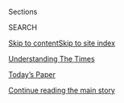 <div id="app">

<div>

<div class="NYTAppHideMasthead css-zz1s19 e1suatyy0">

<div class="section css-ui9rw0 e1suatyy2">

<div class="css-11hrj97 er09x8g0">

<div class="css-6n7j50">

</div>

<span class="css-1dv1kvn">Sections</span>

<div class="css-10488qs">

<span class="css-1dv1kvn">SEARCH</span>

</div>

[Skip to content](#site-content)[Skip to site index](#site-index)

</div>

<div id="masthead-section-label" class="css-1fnb9ct eaxe0e00">

[Understanding The
Times](https://www.nytimes3xbfgragh.onion/series/understanding-the-times)

</div>

<div class="css-10698na e1huz5gh0">

</div>

</div>

<div id="masthead-bar-one" class="section hasLinks css-15hmgas e1csuq9d3">

<div class="css-uqyvli e1csuq9d0">

</div>

<div class="css-1uqjmks e1csuq9d1">

</div>

<div class="css-9e9ivx">

[](https://myaccount.nytimes3xbfgragh.onion/auth/login?response_type=cookie&client_id=vi)

</div>

<div class="css-1bvtpon e1csuq9d2">

[Today’s Paper](https://www.nytimes3xbfgragh.onion/section/todayspaper)

</div>

</div>

</div>

</div>

<div data-aria-hidden="false">

<div id="site-content" data-role="main">

<div class="css-1ffjgkm">

</div>

<div id="top-wrapper" class="css-15p45cc eaca97t0" type="top">

<div id="top-slug" class="css-19x0jxb eaca97t1" hidden="">

Advertisement

</div>

[Continue reading the main
story](#after-top)

<div class="ad top-wrapper" style="text-align:center;height:100%;display:block;min-height:90px">

<div id="top" class="place-ad" data-position="top" data-size-key="top">

</div>

</div>

<div id="after-top">

</div>

</div>

<div id="collection-understanding-the-times" class="section css-15h4p1b e9abtgs0">

<div class="css-1j21atc e1svk9qx1">

<div class="css-fmiefx e1svk9qx2">

<div class="css-1hk7r2m eu54l5x0">

<div id="sponsor-wrapper" class="css-7a1pgi eaca97t0" type="sponsor" hidden="">

<div id="sponsor-slug" class="css-1l4mleb eaca97t1" hidden="">

Supported by

</div>

[Continue reading the main
story](#after-sponsor)

<div id="sponsor" class="ad sponsor-wrapper" style="text-align:left;height:100%;display:block">

</div>

<div id="after-sponsor">

</div>

</div>

</div>

### <span class="css-hue6tr ezz4tcd1">[Reader Center](/section/reader-center)</span>

</div>

<div class="css-nfcc9b e1svk9qx3">

<div class="css-zpl4ow e1svk9qx7">

![avatar](https://static01.graylady3jvrrxbe.onion/images/2019/01/14/reader-center/explainers-bestsellers/explainers-bestsellers-thumbLarge.jpg)

</div>

<div class="css-vl9dhg e1svk9qx5">

<div class="css-1nrhkj6 e1svk9qx6">

# Understanding The Times

<div class="follow-button-placeholder" data-collection-id="">

</div>

</div>

## <span>In an effort to shed more light on how we work, The Times is running a series of short posts explaining some of our journalistic practices.</span>

</div>

</div>

## <span>In an effort to shed more light on how we work, The Times is running a series of short posts explaining some of our journalistic practices.</span>

</div>

<div class="css-1rclpnj ekkqrpp0">

<div id="collection-highlights-container" class="section css-18l1u7x e46isfb1">

<div class="template-1 css-gfgt40 ekkqrpp1">

## Highlights

1.  ![<span class="css-kvjpws e1oaj3zl2"><span class="css-1dv1kvn">Credit</span>Jake
    Terrell</span>](https://static01.graylady3jvrrxbe.onion/images/2020/06/12/insider/11-insider-science/11-insider-science-jumbo.jpg)
    
    <div class="css-gjijuv">
    
    ### Times Insider
    
    ## [How Times Reporters Handle Scientific Studies](/2020/06/09/insider/reporters-scientific-studies.html)
    
    When is research considered reliable? The answer isn’t always fully
    known. Here’s the approach our journalists take in evaluating
    studies and their
    results.
    
    <span class="css-me3p27"></span><span class="css-1dydysp e4e4i5l3"></span><span class="css-9voj2j">By
    <span class="css-1baulvz last-byline" itemprop="name">Emily
    Palmer</span></span>
    
    </div>

2.  ![<span class="css-1nk1g0h e1oaj3zl2"><span class="css-1dv1kvn">Credit</span>
    Erin Schaff
    </span>](https://static01.graylady3jvrrxbe.onion/images/2020/06/06/pageoneplus/07a2_coveringprotests/07a2_coveringprotests-videoLarge.jpg)
    
    <div class="css-10wtrbd">
    
    ### Times Insider
    
    ## [‘You Have to Be Willing to Get a Bit Uncomfortable’: How a Reporter Covers a Protest](/2020/06/06/reader-center/covering-protests.html)
    
    A lot of thought goes into how best to capture the scene and the
    individual stories behind it, but in the end, anything can
    happen.
    
    <span class="css-me3p27"></span><span class="css-1dydysp e4e4i5l3"></span><span class="css-9voj2j">By
    <span class="css-1baulvz last-byline" itemprop="name">Derek M.
    Norman</span></span>
    
    </div>

3.  ![<span class="css-1nk1g0h e1oaj3zl2"><span class="css-1dv1kvn">Credit</span>Dwight
    Burdette, via Wikimedia Commons; illustration by The New York
    Times</span>](https://static01.graylady3jvrrxbe.onion/images/2020/01/14/insider/14insider/fpo-endorsement-donotpub-videoLarge.jpg)
    
    <div class="css-10wtrbd">
    
    ### Understanding The Times
    
    ## [How and Why Our Editorial Board Endorses Political Candidates](/2020/01/13/reader-center/political-endorsements.html)
    
    Our deputy editorial page editor explains the endorsement process
    and introduces an experiment to make it more
    open.
    
    <span class="css-me3p27"></span><span class="css-1dydysp e4e4i5l3"></span><span class="css-9voj2j">By
    <span class="css-1baulvz last-byline" itemprop="name">Lara
    Takenaga</span></span>
    
    </div>

4.  ![<span class="css-1nk1g0h e1oaj3zl2"><span class="css-1dv1kvn">Credit</span>Tyler
    Comrie</span>](https://static01.graylady3jvrrxbe.onion/images/2020/01/13/insider/13-utt-editorialboard-promo/13-utt-editorialboard-promo-videoLarge.jpg)
    
    <div class="css-10wtrbd">
    
    ### Understanding The Times
    
    ## [What Is an Editorial Board?](/2020/01/13/reader-center/editorial-board-explainer.html)
    
    At The New York Times, it’s an institutional voice, but not the
    voice of the institution as a
    whole.
    
    <span class="css-me3p27"></span><span class="css-1dydysp e4e4i5l3"></span><span class="css-9voj2j">By
    <span class="css-1baulvz last-byline" itemprop="name">James
    Bennet</span></span>
    
    </div>

</div>

</div>

<div id="mid1-wrapper" class="css-1mn4oms eaca97t0" type="rank">

<div id="mid1-slug" class="css-1tag3rd eaca97t1">

Advertisement

</div>

[Continue reading the main
story](#after-mid1)

<div id="mid1" class="ad mid1-wrapper" style="text-align:center;height:100%;display:block">

</div>

<div id="after-mid1">

</div>

</div>

</div>

<div class="css-185go5a e1o5byef0">

<div class="css-15cbhtu">

  - [Latest](#stream-panel)
  - <span class="css-6n7j50">Search</span>
    <div class="control">
    <div class="label-container css-1dv1kvn">
    Search
    </div>
    <div class="css-wm4t3d">
    **<span id="clear-search-input" class="css-1dv1kvn">Clear this text
    input</span>
    </div>
    </div>
    <span class="css-1iovbfw"></span>

<div id="stream-panel" class="section css-8msx5b e1jz0cab1">

<div class="css-13mho3u">

1.  
    
    <div class="css-1cp3ece">
    
    <div class="css-1l4spti">
    
    [](/2020/03/05/reader-center/poetry-national-news.html)
    
    <div class="css-79elbk">
    
    ![](https://static01.graylady3jvrrxbe.onion/images/2020/03/03/insider/xx-insider-poetry/xx-insider-poetry-thumbWide.jpg?quality=75&auto=webp&disable=upscale)
    
    </div>
    
    ### <span class="css-m70j1g">Times Insider</span>
    
    ## How Poetry Shakes Up the National Desk’s Morning Meetings
    
    A good poem can jolt our minds into thinking about the country’s
    most important stories in unexpected ways, our National editor
    writes.
    
    <div class="css-1nqbnmb ea5icrr0">
    
    By <span class="css-1n7hynb">Marc
    Lacey</span>
    
    </div>
    
    </div>
    
    <div class="css-1lc2l26 e1xfvim33">
    
    </div>
    
    </div>

2.  
    
    <div class="css-1cp3ece">
    
    <div class="css-1l4spti">
    
    [](/2020/03/02/reader-center/political-impartiality.html)
    
    <div class="css-79elbk">
    
    ![](https://static01.graylady3jvrrxbe.onion/images/2020/03/08/reader-center/00utt-personal-impartiality-PROMO/00utt-personal-impartiality-PROMO-thumbWide.jpg?quality=75&auto=webp&disable=upscale)
    
    </div>
    
    ### <span class="css-m70j1g">Understanding The Times</span>
    
    ## No Politics Till the 7th Date? How Journalists Try to Stay Impartial
    
    Times reporters and editors take careful measures in their personal
    lives to remain objective in their work.
    
    <div class="css-1nqbnmb ea5icrr0">
    
    By <span class="css-1n7hynb">Caryn A. Wilson <span>and</span> Lara
    Takenaga</span>
    
    </div>
    
    </div>
    
    <div class="css-1lc2l26 e1xfvim33">
    
    </div>
    
    </div>

3.  
    
    <div class="css-1cp3ece">
    
    <div class="css-1l4spti">
    
    [](/2019/12/23/reader-center/front-page-headlines.html)
    
    <div class="css-79elbk">
    
    ![](https://static01.graylady3jvrrxbe.onion/images/2019/08/16/insider/xx-utt-frontpage-promo/xx-utt-frontpage-promo-thumbWide-v2.jpg?quality=75&auto=webp&disable=upscale)
    
    </div>
    
    ### <span class="css-m70j1g">Understanding The Times</span>
    
    ## Making the Front Page: How All the News Fits in Print
    
    Today’s A1 is the result of a far more democratic and organic
    process than the one in place when I arrived at The Times in 1978.
    
    <div class="css-1nqbnmb ea5icrr0">
    
    By <span class="css-1n7hynb">Suzanne
    Daley</span>
    
    </div>
    
    </div>
    
    <div class="css-1lc2l26 e1xfvim33">
    
    </div>
    
    </div>

4.  
    
    <div class="css-1cp3ece">
    
    <div class="css-1l4spti">
    
    [](/2019/09/02/reader-center/foia-freedom-of-information-public-records.html)
    
    <div class="css-79elbk">
    
    ![](https://static01.graylady3jvrrxbe.onion/images/2019/09/05/insider/xx-utt-foia/xx-utt-foia-thumbWide.jpg?quality=75&auto=webp&disable=upscale)
    
    </div>
    
    ### <span class="css-m70j1g">Understanding The Times</span>
    
    ## How The Times Uses FOIA to Obtain Information the Public Has a Right to Know
    
    Our lawyer provides an update on why we’re still filing so many
    Freedom of Information Act lawsuits.
    
    <div class="css-1nqbnmb ea5icrr0">
    
    By <span class="css-1n7hynb">David
    McCraw</span>
    
    </div>
    
    </div>
    
    <div class="css-1lc2l26 e1xfvim33">
    
    </div>
    
    </div>

5.  
    
    <div class="css-1cp3ece">
    
    <div class="css-1l4spti">
    
    [](/2019/07/30/reader-center/fact-checking-politics-presidential-election.html)
    
    <div class="css-79elbk">
    
    ![](https://static01.graylady3jvrrxbe.onion/images/2019/07/31/insider/31utt-factcheck-promo/27utt-factcheck-promo-thumbWide.jpg?quality=75&auto=webp&disable=upscale)
    
    </div>
    
    ### <span class="css-m70j1g">Understanding The Times</span>
    
    ## How We Fact-Check in an Age of Misinformation
    
    On the eve of another round of presidential debates, it’s not just
    the candidates and the incumbent that The Times is scrutinizing.
    
    <div class="css-1nqbnmb ea5icrr0">
    
    By <span class="css-1n7hynb">Richard W.
    Stevenson</span>
    
    </div>
    
    </div>
    
    <div class="css-1lc2l26 e1xfvim33">
    
    </div>
    
    </div>

6.  
    
    <div class="css-1cp3ece">
    
    <div class="css-1l4spti">
    
    [](/2019/03/20/reader-center/investigations-explainer.html)
    
    <div class="css-79elbk">
    
    ![](https://static01.graylady3jvrrxbe.onion/images/2019/03/20/reader-center/xx-utt-investigations/xx-utt-investigations-thumbWide.jpg?quality=75&auto=webp&disable=upscale)
    
    </div>
    
    ### <span class="css-m70j1g">Understanding The Times</span>
    
    ## How The Times Decides What to Investigate
    
    Rebecca Corbett and Dean Murphy, who lead our investigations team,
    answer questions about how they decide which projects to pursue,
    where they get tips and whether their jobs are as thrilling as the
    movies make them out to be.
    
    <div class="css-1nqbnmb ea5icrr0">
    
    By <span class="css-1n7hynb">Katie Van
    Syckle</span>
    
    </div>
    
    </div>
    
    <div class="css-1lc2l26 e1xfvim33">
    
    </div>
    
    </div>

7.  
    
    <div class="css-1cp3ece">
    
    <div class="css-1l4spti">
    
    [](/2018/12/18/reader-center/crossword-puzzle-explainer.html)
    
    <div class="css-79elbk">
    
    ![](https://static01.graylady3jvrrxbe.onion/images/2018/12/30/reader-center/xx-utt-crosswords/xx-utt-crosswords-thumbWide.jpg?quality=75&auto=webp&disable=upscale)
    
    </div>
    
    ### <span class="css-m70j1g">Understanding The Times</span>
    
    ## How to Make a Times Crossword Puzzle
    
    The New York Times crossword editors reveal their process for
    evaluating and editing a puzzle submission.
    
    <div class="css-1nqbnmb ea5icrr0">
    
    By <span class="css-1n7hynb">Will Shortz <span>and</span> Joel
    Fagliano</span>
    
    </div>
    
    </div>
    
    <div class="css-1lc2l26 e1xfvim33">
    
    </div>
    
    </div>

8.  
    
    <div class="css-1cp3ece">
    
    <div class="css-1l4spti">
    
    [](/2018/12/17/reader-center/why-we-cover-high-fashion.html)
    
    <div class="css-79elbk">
    
    ![](https://static01.graylady3jvrrxbe.onion/images/2018/12/14/reader-center/xxutt-fashion/xxutt-fashion-thumbWide.jpg?quality=75&auto=webp&disable=upscale)
    
    </div>
    
    ### <span class="css-m70j1g">Understanding The Times</span>
    
    ## Why We Cover High Fashion
    
    The Times’s fashion director and chief fashion critic reflects on
    what makes haute couture relevant.
    
    <div class="css-1nqbnmb ea5icrr0">
    
    By <span class="css-1n7hynb">Vanessa
    Friedman</span>
    
    </div>
    
    </div>
    
    <div class="css-1lc2l26 e1xfvim33">
    
    </div>
    
    </div>

9.  
    
    <div class="css-1cp3ece">
    
    <div class="css-1l4spti">
    
    [](/2018/12/11/reader-center/arts-criticism-explainer.html)
    
    <div class="css-79elbk">
    
    ![](https://static01.graylady3jvrrxbe.onion/images/2018/12/13/reader-center/xx-utt-criticism/xx-utt-criticism-thumbWide.jpg?quality=75&auto=webp&disable=upscale)
    
    </div>
    
    ### <span class="css-m70j1g">understanding the times</span>
    
    ## A Times Arts Critic Reviews His Own Role
    
    How we call the hits — and limit our misses — on the culture beat.
    
    <div class="css-1nqbnmb ea5icrr0">
    
    By <span class="css-1n7hynb">A.O.
    Scott</span>
    
    </div>
    
    </div>
    
    <div class="css-1lc2l26 e1xfvim33">
    
    </div>
    
    </div>

10. 
    
    <div class="css-1cp3ece">
    
    <div class="css-1l4spti">
    
    [](/2018/11/30/reader-center/libel-law-explainer.html)
    
    <div class="css-79elbk">
    
    ![](https://static01.graylady3jvrrxbe.onion/images/2018/12/05/reader-center/00-utt-libel/00-utt-libel-thumbWide.jpg?quality=75&auto=webp&disable=upscale)
    
    </div>
    
    ### <span class="css-m70j1g">Understanding The Times</span>
    
    ## How a Times Court Decision Revolutionized Libel Law
    
    In Times v. Sullivan, the Supreme Court ruled that public officials
    had to show not just that a story was inaccurate and hurt their
    reputation, but also that the publisher acted with “actual malice” —
    with reckless disregard for the truth.
    
    <div class="css-1nqbnmb ea5icrr0">
    
    By <span class="css-1n7hynb">David McCraw</span>
    
    </div>
    
    </div>
    
    <div class="css-1lc2l26 e1xfvim33">
    
    </div>
    
    </div>

<div class="css-13mho3u">

<div class="css-1t62hi8">

<div class="css-1stvaey">

Show
More

<div>

<div style="border:0;clip:rect(0 0 0 0);height:1px;margin:-1px;overflow:hidden;white-space:nowrap;padding:0;width:1px;position:absolute" data-role="log" data-aria-live="assertive">

</div>

<div style="border:0;clip:rect(0 0 0 0);height:1px;margin:-1px;overflow:hidden;white-space:nowrap;padding:0;width:1px;position:absolute" data-role="log" data-aria-live="assertive">

</div>

<div style="border:0;clip:rect(0 0 0 0);height:1px;margin:-1px;overflow:hidden;white-space:nowrap;padding:0;width:1px;position:absolute" data-role="log" data-aria-live="polite">

</div>

<div style="border:0;clip:rect(0 0 0 0);height:1px;margin:-1px;overflow:hidden;white-space:nowrap;padding:0;width:1px;position:absolute" data-role="log" data-aria-live="polite">

</div>

</div>

</div>

</div>

</div>

</div>

<div class="css-g6hk37 supplemental">

<div id="mid2-wrapper" class="css-10wkyv7 eaca97t0" type="lede">

<div id="mid2-slug" class="css-1tag3rd eaca97t1">

Advertisement

</div>

[Continue reading the main
story](#after-mid2)

<div id="mid2" class="ad mid2-wrapper" style="text-align:center;height:100%;display:block;min-height:250px">

</div>

<div id="after-mid2">

</div>

</div>

<div id="mktg-wrapper" class="css-oxle51 eaca97t0" type="mktg">

<div id="mktg-slug" class="css-1tag3rd eaca97t1">

Advertisement

</div>

[Continue reading the main
story](#after-mktg)

<div id="mktg" class="ad mktg-wrapper" style="text-align:center;height:100%;display:block">

</div>

<div id="after-mktg">

</div>

</div>

</div>

</div>

</div>

</div>

</div>

</div>

## Site Index

<div>

</div>

## Site Information Navigation

  - [© <span>2020</span> <span>The New York Times
    Company</span>](https://help.nytimes3xbfgragh.onion/hc/en-us/articles/115014792127-Copyright-notice)

<!-- end list -->

  - [NYTCo](https://www.nytco.com/)
  - [Contact
    Us](https://help.nytimes3xbfgragh.onion/hc/en-us/articles/115015385887-Contact-Us)
  - [Work with us](https://www.nytco.com/careers/)
  - [Advertise](https://nytmediakit.com/)
  - [T Brand Studio](http://www.tbrandstudio.com/)
  - [Your Ad
    Choices](https://www.nytimes3xbfgragh.onion/privacy/cookie-policy#how-do-i-manage-trackers)
  - [Privacy](https://www.nytimes3xbfgragh.onion/privacy)
  - [Terms of
    Service](https://help.nytimes3xbfgragh.onion/hc/en-us/articles/115014893428-Terms-of-service)
  - [Terms of
    Sale](https://help.nytimes3xbfgragh.onion/hc/en-us/articles/115014893968-Terms-of-sale)
  - [Site
    Map](https://spiderbites.nytimes3xbfgragh.onion)
  - [Help](https://help.nytimes3xbfgragh.onion/hc/en-us)
  - [Subscriptions](https://www.nytimes3xbfgragh.onion/subscription?campaignId=37WXW)

</div>

</div>
